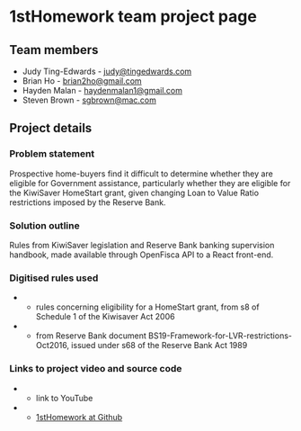 # 1stHomework team project page

## Team members

* Judy Ting-Edwards - judy@tingedwards.com
* Brian Ho - brian2ho@gmail.com
* Hayden Malan - haydenmalan1@gmail.com
* Steven Brown - sgbrown@mac.com

## Project details

### Problem statement

Prospective home-buyers find it difficult to determine whether they are eligible for Government assistance, particularly whether they are eligible for the KiwiSaver HomeStart grant, given changing Loan to Value Ratio restrictions imposed by the Reserve Bank.

### Solution outline

Rules from KiwiSaver legislation and Reserve Bank banking supervision handbook, made available through OpenFisca API to a React front-end.

### Digitised rules used

* - rules concerning eligibility for a HomeStart grant, from s8 of Schedule 1 of the Kiwisaver Act 2006
* - from Reserve Bank document BS19-Framework-for-LVR-restrictions-Oct2016, issued under s68 of the Reserve Bank Act 1989

### Links to project video and source code

* - link to YouTube
* - [1stHomework at Github](https://github.com/JudyPuff/1stHomework)

